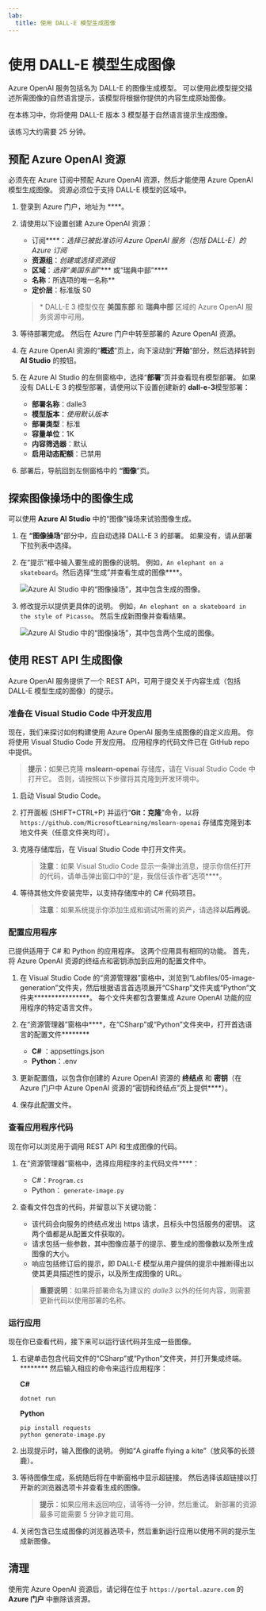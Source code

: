 ```yaml
---
lab:
  title: 使用 DALL-E 模型生成图像
---
```


# 使用 DALL-E 模型生成图像

Azure OpenAI 服务包括名为 DALL-E 的图像生成模型。 可以使用此模型提交描述所需图像的自然语言提示，该模型将根据你提供的内容生成原始图像。

在本练习中，你将使用 DALL-E 版本 3 模型基于自然语言提示生成图像。

该练习大约需要 25 分钟。

## 预配 Azure OpenAI 资源

必须先在 Azure 订阅中预配 Azure OpenAI 资源，然后才能使用 Azure OpenAI 模型生成图像。 资源必须位于支持 DALL-E 模型的区域中。

1. 登录到 Azure 门户，地址为 ****。
1. 请使用以下设置创建 Azure OpenAI 资源：
    - 订阅****：*选择已被批准访问 Azure OpenAI 服务（包括 DALL-E）的 Azure 订阅*
    - **资源组**：*创建或选择资源组*
    - **区域**：*选择“美国东部”**** 或“瑞典中部”*\*****
    - **名称**：所选项的唯一名称**
    - **定价层**：标准版 S0

    > \* DALL-E 3 模型仅在 **美国东部** 和 **瑞典中部** 区域的 Azure OpenAI 服务资源中可用。

1. 等待部署完成。 然后在 Azure 门户中转至部署的 Azure OpenAI 资源。
1. 在 Azure OpenAI 资源的“**概述**”页上，向下滚动到“**开始**”部分，然后选择转到 **AI Studio** 的按钮。
1. 在 Azure AI Studio 的左侧窗格中，选择“**部署**”页并查看现有模型部署。 如果没有 DALL-E 3 的模型部署，请使用以下设置创建新的 **dall-e-3**模型部署：
    - **部署名称**：dalle3
    - **模型版本**：*使用默认版本*
    - **部署类型**：标准
    - **容量单位**：1K
    - **内容筛选器**：默认
    - **启用动态配额**：已禁用
1. 部署后，导航回到左侧窗格中的 **“图像**”页。

## 探索图像操场中的图像生成

可以使用 **Azure AI Studio** 中的“图像”操场来试验图像生成。

1. 在 **“图像操场**”部分中，应自动选择 DALL-E 3 的部署。 如果没有，请从部署下拉列表中选择。
1. 在“提示”框中输入要生成的图像的说明。 例如，`An elephant on a skateboard`。然后选择“生成”并查看生成的图像****。

    ![Azure AI Studio 中的“图像操场”，其中包含生成的图像。](../media/images-playground.png)

1. 修改提示以提供更具体的说明。 例如，`An elephant on a skateboard in the style of Picasso`。 然后生成新图像并查看结果。

    ![Azure AI Studio 中的“图像操场”，其中包含两个生成的图像。](../media/images-playground-new-style.png)

## 使用 REST API 生成图像

Azure OpenAI 服务提供了一个 REST API，可用于提交关于内容生成（包括 DALL-E 模型生成的图像）的提示。

### 准备在 Visual Studio Code 中开发应用

现在，我们来探讨如何构建使用 Azure OpenAI 服务生成图像的自定义应用。 你将使用 Visual Studio Code 开发应用。 应用程序的代码文件已在 GitHub repo 中提供。

> **提示**：如果已克隆 **mslearn-openai** 存储库，请在 Visual Studio Code 中打开它。 否则，请按照以下步骤将其克隆到开发环境中。

1. 启动 Visual Studio Code。
2. 打开面板 (SHIFT+CTRL+P) 并运行“**Git：克隆**”命令，以将 `https://github.com/MicrosoftLearning/mslearn-openai` 存储库克隆到本地文件夹（任意文件夹均可）。
3. 克隆存储库后，在 Visual Studio Code 中打开文件夹。

    > **注意**：如果 Visual Studio Code 显示一条弹出消息，提示你信任打开的代码，请单击弹出窗口中的“是，我信任该作者”选项****。

4. 等待其他文件安装完毕，以支持存储库中的 C# 代码项目。

    > **注意**：如果系统提示你添加生成和调试所需的资产，请选择**以后再说**。

### 配置应用程序

已提供适用于 C# 和 Python 的应用程序。 这两个应用具有相同的功能。 首先，将 Azure OpenAI 资源的终结点和密钥添加到应用的配置文件中。

1. 在 Visual Studio Code 的“资源管理器”窗格中，浏览到“Labfiles/05-image-generation”文件夹，然后根据语言首选项展开“CSharp”文件夹或“Python”文件夹****************。 每个文件夹都包含要集成 Azure OpenAI 功能的应用程序的特定语言文件。
2. 在“资源管理器”窗格中****，在“CSharp”或“Python”文件夹中，打开首选语言的配置文件********

    - **C#** ：appsettings.json
    - **Python**：.env
    
3. 更新配置值，以包含你创建的 Azure OpenAI 资源的 **终结点** 和 **密钥**（在 Azure 门户中 Azure OpenAI 资源的“密钥和终结点”页上提供****）。
4. 保存此配置文件。

### 查看应用程序代码

现在你可以浏览用于调用 REST API 和生成图像的代码。

1. 在“资源管理器”窗格中，选择应用程序的主代码文件****：

    - C#：`Program.cs`
    - Python： `generate-image.py`

2. 查看文件包含的代码，并留意以下关键功能：
    - 该代码会向服务的终结点发出 https 请求，且标头中包括服务的密钥。 这两个值都是从配置文件获取的。
    - 请求包括一些参数，其中图像应基于的提示、要生成的图像数以及所生成图像的大小。
    - 响应包括修订后的提示，即 DALL-E 模型从用户提供的提示中推断得出以使其更具描述性的提示，以及所生成图像的 URL。
    
    > **重要说明**：如果将部署命名为建议的 *dalle3* 以外的任何内容，则需要更新代码以使用部署的名称。

### 运行应用

现在你已查看代码，接下来可以运行该代码并生成一些图像。

1. 右键单击包含代码文件的“CSharp”或“Python”文件夹，并打开集成终端。******** 然后输入相应的命令来运行应用程序：

   **C#**
   ```
   dotnet run
   ```
   
   **Python**
   ```
   pip install requests
   python generate-image.py
   ```

3. 出现提示时，输入图像的说明。 例如“A giraffe flying a kite”（放风筝的长颈鹿）。

4. 等待图像生成，系统随后将在中断窗格中显示超链接。 然后选择该超链接以打开新的浏览器选项卡并查看生成的图像。

   > **提示**：如果应用未返回响应，请等待一分钟，然后重试。 新部署的资源最多可能需要 5 分钟才能可用。

5. 关闭包含已生成图像的浏览器选项卡，然后重新运行应用以使用不同的提示生成新图像。

## 清理

使用完 Azure OpenAI 资源后，请记得在位于 `https://portal.azure.com` 的 **Azure 门户** 中删除该资源。
